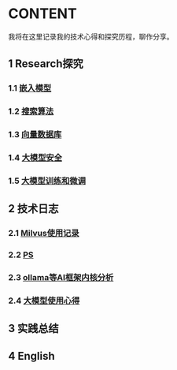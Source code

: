 # CONTENT
我将在这里记录我的技术心得和探究历程，聊作分享。
## 1 Research探究
### 1.1 [嵌入模型](https://github.com/dazelu19/dazelu19.github.io/blob/main/doc/cn/TheEmbedding_cn.md "嵌入模型")
### 1.2 [搜索算法](https://github.com/dazelu19/dazelu19.github.io/blob/main/doc/cn/SearchAlgorithm_cn.md "搜索算法探究")
### 1.3 [向量数据库](https://github.com/dazelu19/dazelu19.github.io/blob/main/doc/cn/VectorDatabase_cn.md "向量数据库探究")
### 1.4 [大模型安全](https://github.com/dazelu19/dazelu19.github.io/blob/main/doc/cn/AIModelSecurity_cn.md "大模型安全探究")
### 1.5 [大模型训练和微调](https://github.com/dazelu19/dazelu19.github.io/blob/main/doc/cn/LLMTrainFT_cn.md "大模型训练和微调探究")

## 2 技术日志
### 2.1 [Milvus使用记录](https://github.com/dazelu19/dazelu19.github.io/blob/main/doc/technology/MilvusDatabase_cn.md "Milus数据库使用记录")
### 2.2 [PS](https://github.com/dazelu19/dazelu19.github.io/blob/main/doc/tools/PS_cn.md)
### 2.3 [ollama等AI框架内核分析](https://github.com/dazelu19/dazelu19.github.io/blob/main/doc/technology/OllamaEtcAIFramework_cn.md)
### 2.4 [大模型使用心得](https://github.com/dazelu19/dazelu19.github.io/blob/main/doc/technology/LLMsUsageTops_cn.md)
## 3 实践总结

## 4 English




